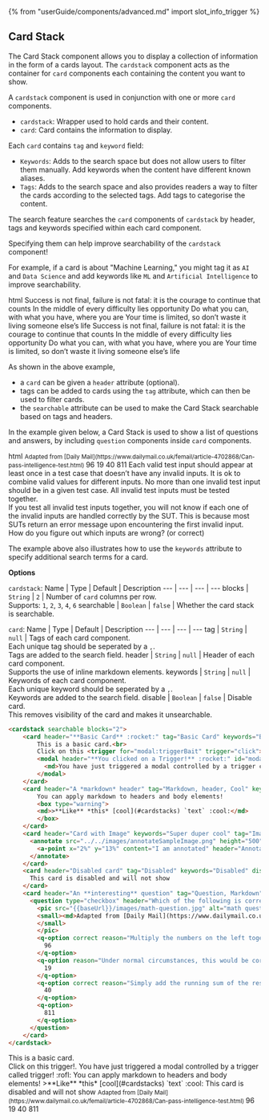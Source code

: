 {% from "userGuide/components/advanced.md" import slot_info_trigger %}

## Card Stack
The Card Stack component allows you to display a collection of information in the form of a cards layout. The `cardstack` component acts as the container for  `card` components each containing the content you want to show.

A `cardstack` component is used in conjunction with one or more `card` components.
- `cardstack`: Wrapper used to hold cards and their content.
- `card`: Card contains the information to display.

Each `card` contains `tag` and `keyword` field:
- `Keywords`: Adds to the search space but does not allow users to filter them manually. Add keywords when the content have different known aliases.
- `Tags`: Adds to the search space and also provides readers a way to filter the cards according to the selected tags. Add tags to categorise the content. 

<box type="info">

The search feature searches the `card` components of `cardstack` by header, tags and keywords specified within each card component. 

Specifying them can help improve searchability of the `cardstack` component!

For example, if a card is about "Machine Learning," you might tag it as `AI` and `Data Science` and add keywords like `ML` and `Artificial Intelligence` to improve searchability.
</box>

<include src="codeAndOutputSeparate.md" boilerplate >
<variable name="highlightStyle">html</variable>
<variable name="code">
<cardstack searchable>
  <card header="**Winston Churchill**" tag="Success, Perseverance">
    Success is not final, failure is not fatal: it is the courage to continue that counts
  </card>
  <card header="**Albert Einstein**" tag="Success, Perseverance">
    In the middle of every difficulty lies opportunity
  </card>
  <card header="**Theodore Roosevelt**" tag="Motivation, Hard Work">
    Do what you can, with what you have, where you are
  </card>
  <card header="**Steve Jobs**" tag="Happiness, Mindset">
    Your time is limited, so don’t waste it living someone else’s life
  </card>
</cardstack>
</variable>
<variable name="output">
<cardstack searchable>
  <card header="**Winston Churchill**" tag="Success, Perseverance">
    Success is not final, failure is not fatal: it is the courage to continue that counts
  </card>
  <card header="**Albert Einstein**" tag="Success, Perseverance">
    In the middle of every difficulty lies opportunity
  </card>
  <card header="**Theodore Roosevelt**" tag="Motivation, Hard Work">
    Do what you can, with what you have, where you are
  </card>
  <card header="**Steve Jobs**" tag="Happiness, Mindset">
    Your time is limited, so don’t waste it living someone else’s life
  </card>
</cardstack>
</variable>
</include>

As shown in the above example,
- a `card` can be given a `header` attribute (optional).
- tags can be added to cards using the `tag` attribute, which can then be used to filter cards.
- the `searchable` attribute can be used to make the Card Stack searchable based on tags and headers.

In the example given below, a Card Stack is used to show a list of questions and answers, by including `question` components inside `card` components.

<include src="codeAndOutputSeparate.md" boilerplate >
<variable name="highlightStyle">html</variable>
<variable name="code">
<cardstack searchable blocks="1">
  <card header="**Multiple Response Question**" tag="MRQ" keywords="Mutliple Response Question, Math, Algebra">
    <question type="checkbox" header="Which of the following is correct?" hint="Think out of the box! :fas-box:">
      <!-- Details of questions omitted. -->
    </question>
  </card>
  <card header="**Multiple Choice Question**" tag="MCQ" keywords="Mutliple Choice Question, Test cases, testing">
    <question type="mcq" header="Which of these **contradicts** the heuristics recommended when creating test cases with multiple inputs?">
      <!-- Details of questions omitted. -->
    </question>
  </card>
</cardstack>
</variable>
<variable name="output">
<cardstack searchable blocks="1">
  <card header="**Multiple Response Question**" tag="MRQ" keywords="Mutliple Response Question, Math, Algebra">
    <question type="checkbox" header="Which of the following is correct?" hint="Think out of the box! :fas-box:">
      <pic src="{{baseUrl}}/images/math-question.jpg" alt="math question image" height="200" class="d-block mx-auto">
        <small><md>Adapted from [Daily Mail](https://www.dailymail.co.uk/femail/article-4702868/Can-pass-intelligence-test.html)</md>
        </small>
      </pic>
      <q-option correct reason="Multiply the numbers on the left together and add the leftmost number!">
        96
      </q-option>
      <q-option reason="Under normal circumstances, this would be correct.">
        19
      </q-option>
      <q-option correct reason="Simply add the running sum of the results as well!">
        40
      </q-option>
      <q-option>
        811
      </q-option>
    </question>
  </card>

  <card header="**Multiple Choice Question**" tag="MCQ" keywords="Mutliple Choice Question, Test cases, testing">
    <question type="mcq" header="Which of these **contradicts** the heuristics recommended when creating test cases with multiple inputs?">
      <!-- Insert the reason for the option using the reason attribute -->
      <q-option reason="This option **does not contradict the heuristics recommended**. We need to figure out if a positive test case works!">
        Each valid test input should appear at least once in a test case that doesn’t have any invalid inputs.
      </q-option>
      <q-option>
        It is ok to combine valid values for different inputs.
      </q-option>
      <q-option>
        No more than one invalid test input should be in a given test case.
      </q-option>
      <!-- Use the 'correct' attribute to indicate an option as correct. -->
      <q-option correct>
        All invalid test inputs must be tested together.
        <!-- Optionally, you may use a reason slot instead of a reason attribute. -->
        <div slot="reason">
        If you test all invalid test inputs together, you will not know if each one of the invalid inputs are handled
        correctly by the SUT.
        This is because most SUTs return an error message upon encountering the first invalid input.
        </div>
      </q-option>
      <div slot="hint">
      How do you figure out which inputs are wrong? (or correct)
      </div>
    </question>
  </card>
</cardstack>
</variable>
</include>

The example above also illustrates how to use the `keywords` attribute to specify additional search terms for a card.

****Options****

`cardstack`:
Name | Type | Default | Description
--- | --- | --- | ---
blocks | `String` | `2` | Number of `card` columns per row.<br> Supports: `1`, `2`, `3`, `4`, `6`
searchable | `Boolean` | `false` | Whether the card stack is searchable.

`card`:
Name | Type | Default | Description
--- | --- | --- | ---
tag | `String` | `null` | Tags of each card component.<br>Each unique tag should be seperated by a `,`.<br> Tags are added to the search field.
header | `String` | `null` | Header of each card component.<br> Supports the use of inline markdown elements.
keywords | `String` | `null` | Keywords of each card component.<br>Each unique keyword should be seperated by a `,`.<br> Keywords are added to the search field.
disable | `Boolean` | `false` | Disable card. <br> This removes visibility of the card and makes it unsearchable. 



<div id="short" class="d-none">

```html
<cardstack searchable blocks="2">
    <card header="**Basic Card** :rocket:" tag="Basic Card" keywords="Basic">
        This is a basic card.<br>
        Click on this <trigger for="modal:triggerBait" trigger="click">trigger!</trigger>.
        <modal header="**You clicked on a Trigger!** :rocket:" id="modal:triggerBait">
          <md>You have just triggered a modal controlled by a trigger called trigger! :rofl:</md>
        </modal>
    </card>
    <card header="A *markdown* header" tag="Markdown, header, Cool" keywords="">
        You can apply markdown to headers and body elements!
        <box type="warning">
        <md>>**Like** *this* [cool](#cardstacks) `text` :cool:</md>
        </box>
    </card>
    <card header="Card with Image" keywords="Super duper cool" tag="Image, Cool">
      <annotate src="../../images/annotateSampleImage.png" height="500" alt="Sample Image">
        <a-point x="2%" y="13%" content="I am annotated" header="Annotated point"  opacity="0.2" size="20"/>
      </annotate>
    </card>
    <card header="Disabled card" tag="Disabled" keywords="Disabled" disabled>
      This card is disabled and will not show
    </card>
    <card header="An **interesting** question" tag="Question, Markdown" keywords="">
      <question type="checkbox" header="Which of the following is correct?" hint="Think out of the box! :fas-box:">
        <pic src="{{baseUrl}}/images/math-question.jpg" alt="math question image" height="200" class="d-block mx-auto">
        <small><md>Adapted from [Daily Mail](https://www.dailymail.co.uk/femail/article-4702868/Can-pass-intelligence-test.html)</md>
        </small>
        </pic>
        <q-option correct reason="Multiply the numbers on the left together and add the leftmost number!">
          96
        </q-option>
        <q-option reason="Under normal circumstances, this would be correct.">
          19
        </q-option>
        <q-option correct reason="Simply add the running sum of the results as well!">
          40
        </q-option>
        <q-option>
          811
        </q-option>
      </question>
    </card>
</cardstack>
```
</div>

<div id="examples" class="d-none">

<cardstack searchable blocks="2">
    <card header="**Basic Card** :rocket:" tag="Basic Card" keywords="Basic">
        This is a basic card.<br>
        Click on this <trigger for="modal:triggerBait" trigger="click">trigger!</trigger>.
        <modal header="**You clicked on a Trigger!** :rocket:" id="modal:triggerBait">
          <md>You have just triggered a modal controlled by a trigger called trigger! :rofl:</md>
        </modal>
    </card>
    <card header="A *markdown* header" tag="Markdown, header, Cool" keywords="">
        You can apply markdown to headers and body elements!
        <box type="warning">
        <md>>**Like** *this* [cool](#cardstacks) `text` :cool:</md>
        </box>
    </card>
    <card header="Card with Image" keywords="Super duper cool" tag="Image, Cool">
      <annotate src="../../images/annotateSampleImage.png" height="500" alt="Sample Image">
        <a-point x="2%" y="13%" content="I am annotated" header="Annotated point"  opacity="0.2" size="20"/>
      </annotate>
    </card>
    <card header="Disabled card" tag="Disabled" keywords="Disabled" disabled>
      This card is disabled and will not show
    </card>
    <card header="An **interesting** question" tag="Question, Markdown" keywords="">
      <question type="checkbox" header="Which of the following is correct?" hint="Think out of the box! :fas-box:">
        <pic src="{{baseUrl}}/images/math-question.jpg" alt="math question image" height="200" class="d-block mx-auto">
        <small><md>Adapted from [Daily Mail](https://www.dailymail.co.uk/femail/article-4702868/Can-pass-intelligence-test.html)</md>
        </small>
        </pic>
        <q-option correct reason="Multiply the numbers on the left together and add the leftmost number!">
          96
        </q-option>
        <q-option reason="Under normal circumstances, this would be correct.">
          19
        </q-option>
        <q-option correct reason="Simply add the running sum of the results as well!">
          40
        </q-option>
        <q-option>
          811
        </q-option>
      </question>
    </card>
</cardstack>
</div>
